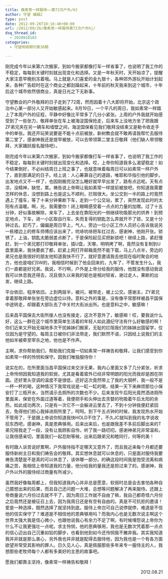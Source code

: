 ```yaml
---
title: 像素常一样服侍——第72次户外/HJ
author: 守望 编辑2
type: post
date: 2012-09-26T10:16:40+00:00
url: /2012/09/26/像素常一样服侍第72次户外hj/
dsq_thread_id:
  - 2020918103
categories:
  - 守望网络期刊第36期

---
```

刚完成今年以来第六次搬家，到如今搬家都像打车一样省事了，也说明了我工作的不稳定，每每到关键时刻就出现变化和选择。<!--more-->又是一年秋天时，天开始凉了，提醒大家注意早晚别冻着哦。马上就是人们喜爱的金九银十，各种郊外游玩开始计划起来，各种广告趁时在这个商业之都刮躁起来，十年前的秋天我来到这个城市，十年后这个城市依然很商业，真是日光之下无新事。

守望教会的户外敬拜的日子走到了72周，然而因着十八大即将开始，北京这个政治中心某一部分人又开始敏感起来。8月19日，一个平凡的周日，我如素常一样踏上了本周户外的征程，平静中好像比平常多了几分小紧张。上周的户外我就开始感受到了一些张力，敬拜单张在车上被海淀国保抢走，后来车上没地方坐了把我跟ZF弟兄夹在另一辆车和墙壁之间，海淀国保看见我们敬拜没结束又是勒令收走手中的单张。我还开玩笑说要是不能十点前被放，新树教会就不敢再请我帮忙去服侍第二堂了，感谢神我还是提早被放，可以去带领第二堂主日敬拜（他们缺人带领敬拜，大家踊跃报名服侍吧）。

刚完成今年以来第六次搬家，到如今搬家都像打车一样省事了，也说明了我工作的不稳定，每每到关键时刻就出现变化和选择。哎，上帝你知道我多么渴望稳定！如今结果倒好，不必纠结周日上班之事了，也就意味着每周日可以如素常一样户外了，直到那满足的日子。经上说：人心筹算自己的道路，唯耶和华指引他的脚步。出发地点又不一样了，也因刚搬完没怎么睡好就早早出发了，路有点远呢。天有点凉，没精神，缺觉，累。祷告说上帝啊让我如素常一样提前被放吧，你知道我需要怎样的休息，没想到路上也是这么不顺利，拦阻很大。坐公交到一半的路上时竟然遇上了撞车，等了十来分钟果断下车，走到一个公交站，累了，突然发现此时的太阳有点温暖。啊，光，我需要你！闭上眼睛感受着一点点的力量的加赠。过了十五分钟，好似事故解除，来车了，上去坐在靠阳光的一侧继续吮吸那光的供养！到预定地点，下车，进一小区取自行车，失而复得的钥匙怎么弄就开不了锁，又是十分钟过去。赶巧了，偏偏是周日早上，气人，旁边一位小区工作人员好心告诉我说另一栋楼边上的修车师傅应该出来了，吭哧吭哧把车扛过去，感谢神，他刚开张。锁锈了，上油，钥匙太脆弱差点断了，于是保险起见买把新锁吧！继续上路，紧赶慢赶，到一个弟兄那打印敬拜单张，插U盘，天哪，明明拷了啊，竟然没有复制到U盘里面来，我快要疯了都，赶紧上网打开邮箱竟然不能下载，马上八点半，旁边的弟兄也是我很好的朋友他知道我快不行了，就好意邀请我去他现在临时聚会的地方，他也是咱们SW的，我相信时候到了他会回来的，九年了，不管发生什么，我们一直都是好兄弟。我说，不行啊，户外是上帝分给我的服侍，他既没有感动我说我可以休息我还得去，况且很久以来我的轭也是相对轻省，谢过走人，果断的出发，继续上路。

平台依旧，程序依旧。上到两层半，被问，被带走，被上公交。感谢主，ZY弟兄拿着那敬拜单张坐在旁边虚位以待。意料之外的事是，没有像平常那样被昌平国保中途转走，却跟着大部队去了中关村大街派出所。也是意料之中，敏感嘛！

后来昌平国保去大街所接人也没有接走，这次不意外了，敏感嘛！哎，要我说什么好，这么一群在这个城市里简单生活着的年轻人如此遵纪守法有什么好敏感的啊！你们近来又开始无端地多次干扰姊妹们搬家，无耻的拦阻我们的姊妹出国留学，仅仅因为是守望的。每周主日被你们非法带走，我们默然不语，只因经上说我们的主他如羊被牵至宰杀之地，他也是不作声。

主啊，求你帮助我们，帮助我们克服一切如素常一样祷告和敬拜，让我们感受到你如素常一样的怜悯和保守。因我们唯独服侍你！

说实在的，在所里面当昌平国保过来交涉无果，我内心里面又多了几分紧张，祈求上帝怜悯因我知道我的软弱，尤其是看着窗外已经非常明朗的阳光而我却是困在阴面。还好里头空调的温度不是很低，还好这次竟然带上了我的大钢杯，我一般不是一杯一杯的喝，这种情况下我常戏说是一缸一缸的喝，结果一天下来麻烦那位小保安打了三瓶开水，当然请示去厕所的次数也不少。后来发现午后阳光竟然洒进厕所里面来，保安在外面过道等着，我便把手和头伸出去贪婪的吮吸着午后太阳的余热，如此成功两次，只是有一次它不一会躲进云里去了，不到十分钟我便赶紧回去，免得他们担心我掉进厕所里了，呵呵。到下午五点钟的时候，我发现热水开始不管用了，于是跟上帝说你知道我快HOLD不住了，不久JC就叫到我的名字说收拾东西吧，感谢神，真是恩典够用。后来出来后，也是跟我差不多前后脚出来的T弟兄陪我走了一段，没有让我顾影自怜，听了我一路叨叨。感谢神弟兄非常温和，让我倍感亲切，里面我们一起忍耐等候，出来后跟弟兄和睦同行，何等的美！

有时跟人诉苦说好累啊，户外服侍指不定哪天又意外了，而且我近来每个月都还要服侍新树主日和我们祷告会的敬拜。其实想休息就可以休息的，只是面对服侍我要祷告清楚是不是真的可以休息了，该休哪一部分。的确这段时间我是饱受流离和病痛之苦，我相信上帝知道我的力量，他分给我的量我还是担过来了的。感谢神，我户外以外的服侍经过商量有所减少。

虽然我好像每周都上，但我知道我内心并非总是愿意，软弱时总是会去害怕各种自己臆想出来的后果，而且自己还问题一大堆，总想等问题解决了再来服侍。还跟上帝商量说六月份过去就不干了，因为周日工作就不自由了嘛，我自己都奇怪六月份之后竟然还是被征召上去，因为我周日还是有空有自由的。真是不可抗拒的邀请！爱是一种选择，既然选择了就坚持到底。服侍上帝岂可自己说停就停，难道是不信他的信实保守了？难道是不相信他的恩典够用吗？而我内心也是无数次说主啊这个世界太强大我是信心微小，也跟他说我心有余力不足了啊，有时候埋怨说上帝你为什么不让我更强壮一点呢。求主怜悯，他的恩典够用，我也是无数次凭着那一点点的信心迈出自己沉重如铅的脚步，也看到他到如今还怜悯我不撇弃我。其实我知道我并非就是那么衷心，另外我也并非就是配得去服侍他，因为我也是一个有各方面欲望并常受其影响的罪人。日久见人心，真是佩服那些多年来专一服侍主的人，我想那些老牧师每个人都有多美好的主恩的故事吧。

愿我们都靠主坚持，像素常一样祷告和敬拜！

<p style="text-align: right;">
  2012.08.21
</p>